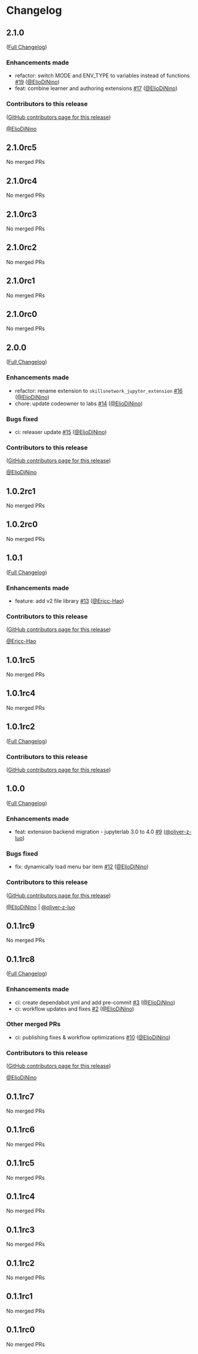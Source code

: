 # Changelog

<!-- <START NEW CHANGELOG ENTRY> -->

## 2.1.0

([Full Changelog](https://github.com/ibm-skills-network/skillsnetwork-jupyter-extension/compare/v2.0.0...a1ad4db1f0aeb6ae1f06d6e08415f6a549f9295a))

### Enhancements made

- refactor: switch MODE and ENV_TYPE to variables instead of functions [#19](https://github.com/ibm-skills-network/skillsnetwork-jupyter-extension/pull/19) ([@ElioDiNino](https://github.com/ElioDiNino))
- feat: combine learner and authoring extensions [#17](https://github.com/ibm-skills-network/skillsnetwork-jupyter-extension/pull/17) ([@ElioDiNino](https://github.com/ElioDiNino))

### Contributors to this release

([GitHub contributors page for this release](https://github.com/ibm-skills-network/skillsnetwork-jupyter-extension/graphs/contributors?from=2024-03-08&to=2024-03-14&type=c))

[@ElioDiNino](https://github.com/search?q=repo%3Aibm-skills-network%2Fskillsnetwork-jupyter-extension+involves%3AElioDiNino+updated%3A2024-03-08..2024-03-14&type=Issues)

<!-- <END NEW CHANGELOG ENTRY> -->

## 2.1.0rc5

No merged PRs

## 2.1.0rc4

No merged PRs

## 2.1.0rc3

No merged PRs

## 2.1.0rc2

No merged PRs

## 2.1.0rc1

No merged PRs

## 2.1.0rc0

No merged PRs

## 2.0.0

([Full Changelog](https://github.com/ibm-skills-network/skillsnetwork-jupyter-extension/compare/v1.0.1...446ad4f204aeaf2214e8bf719efae157eb2d3554))

### Enhancements made

- refactor: rename extension to `skillsnetwork_jupyter_extension` [#16](https://github.com/ibm-skills-network/skillsnetwork-jupyter-extension/pull/16) ([@ElioDiNino](https://github.com/ElioDiNino))
- chore: update codeowner to labs [#14](https://github.com/ibm-skills-network/skillsnetwork-jupyter-extension/pull/14) ([@ElioDiNino](https://github.com/ElioDiNino))

### Bugs fixed

- ci: releaser update [#15](https://github.com/ibm-skills-network/skillsnetwork-jupyter-extension/pull/15) ([@ElioDiNino](https://github.com/ElioDiNino))

### Contributors to this release

([GitHub contributors page for this release](https://github.com/ibm-skills-network/skillsnetwork-jupyter-extension/graphs/contributors?from=2024-02-26&to=2024-03-08&type=c))

[@ElioDiNino](https://github.com/search?q=repo%3Aibm-skills-network%2Fskillsnetwork-jupyter-extension+involves%3AElioDiNino+updated%3A2024-02-26..2024-03-08&type=Issues)

## 1.0.2rc1

No merged PRs

## 1.0.2rc0

No merged PRs

## 1.0.1

([Full Changelog](https://github.com/ibm-skills-network/skillsnetwork-jupyter-extension/compare/v1.0.1rc2...2bc4f1d76f61a3b85031db9528e451c8372c1404))

### Enhancements made

- feature: add v2 file library [#13](https://github.com/ibm-skills-network/skillsnetwork-jupyter-extension/pull/13) ([@Ericc-Hao](https://github.com/Ericc-Hao))

### Contributors to this release

([GitHub contributors page for this release](https://github.com/ibm-skills-network/skillsnetwork-jupyter-extension/graphs/contributors?from=2024-02-23&to=2024-02-26&type=c))

[@Ericc-Hao](https://github.com/search?q=repo%3Aibm-skills-network%2Fskillsnetwork-jupyter-extension+involves%3AEricc-Hao+updated%3A2024-02-23..2024-02-26&type=Issues)

## 1.0.1rc5

No merged PRs

## 1.0.1rc4

No merged PRs

## 1.0.1rc2

([Full Changelog](https://github.com/ibm-skills-network/skillsnetwork-jupyter-extension/compare/v1.0.0))

### Contributors to this release

([GitHub contributors page for this release](https://github.com/ibm-skills-network/skillsnetwork-jupyter-extension/graphs/contributors?from=2024-02-08&to=2024-02-23&type=c))

## 1.0.0

([Full Changelog](https://github.com/ibm-skills-network/skillsnetwork-jupyter-extension/compare/v0.1.1rc8...c8d6cbfee29497eb056cead1ab1979c45c80e194))

### Enhancements made

- feat: extension backend migration - jupyterlab 3.0 to 4.0 [#9](https://github.com/ibm-skills-network/skillsnetwork-jupyter-extension/pull/9) ([@oliver-z-luo](https://github.com/oliver-z-luo))

### Bugs fixed

- fix: dynamically load menu bar item [#12](https://github.com/ibm-skills-network/skillsnetwork-jupyter-extension/pull/12) ([@ElioDiNino](https://github.com/ElioDiNino))

### Contributors to this release

([GitHub contributors page for this release](https://github.com/ibm-skills-network/skillsnetwork-jupyter-extension/graphs/contributors?from=2024-02-07&to=2024-02-08&type=c))

[@ElioDiNino](https://github.com/search?q=repo%3Aibm-skills-network%2Fskillsnetwork-jupyter-extension+involves%3AElioDiNino+updated%3A2024-02-07..2024-02-08&type=Issues) | [@oliver-z-luo](https://github.com/search?q=repo%3Aibm-skills-network%2Fskillsnetwork-jupyter-extension+involves%3Aoliver-z-luo+updated%3A2024-02-07..2024-02-08&type=Issues)

## 0.1.1rc9

No merged PRs

## 0.1.1rc8

([Full Changelog](https://github.com/ibm-skills-network/skillsnetwork-jupyter-extension/compare/6dc4ab97f14f20c8bde3cb7a3fea700f173ef3b7...e19194dfff5c270859dc1bb1566c82630f2b3186))

### Enhancements made

- ci: create dependabot.yml and add pre-commit [#3](https://github.com/ibm-skills-network/skillsnetwork-jupyter-extension/pull/3) ([@ElioDiNino](https://github.com/ElioDiNino))
- ci: workflow updates and fixes [#2](https://github.com/ibm-skills-network/skillsnetwork-jupyter-extension/pull/2) ([@ElioDiNino](https://github.com/ElioDiNino))

### Other merged PRs

- ci: publishing fixes & workflow optimizations [#10](https://github.com/ibm-skills-network/skillsnetwork-jupyter-extension/pull/10) ([@ElioDiNino](https://github.com/ElioDiNino))

### Contributors to this release

([GitHub contributors page for this release](https://github.com/ibm-skills-network/skillsnetwork-jupyter-extension/graphs/contributors?from=2024-02-02&to=2024-02-07&type=c))

[@ElioDiNino](https://github.com/search?q=repo%3Aibm-skills-network%2Fskillsnetwork-jupyter-extension+involves%3AElioDiNino+updated%3A2024-02-02..2024-02-07&type=Issues)

## 0.1.1rc7

No merged PRs

## 0.1.1rc6

No merged PRs

## 0.1.1rc5

No merged PRs

## 0.1.1rc4

No merged PRs

## 0.1.1rc3

No merged PRs

## 0.1.1rc2

No merged PRs

## 0.1.1rc1

No merged PRs

## 0.1.1rc0

No merged PRs
